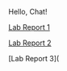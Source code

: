 Hello, Chat!

[Lab Report 1](https://mmoundraty.github.io/cse15l-lab-reports/lab1.html)

[Lab Report 2](https://mmoundraty.github.io/cse15l-lab-reports/lab2.html)

[Lab Report 3](
